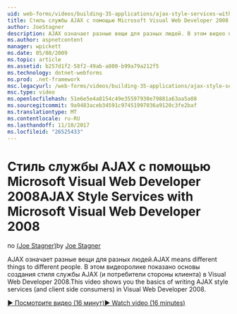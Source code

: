 ```yaml
---
uid: web-forms/videos/building-35-applications/ajax-style-services-with-microsoft-visual-web-developer-2008
title: Стиль службы AJAX с помощью Microsoft Visual Web Developer 2008 | Документы Microsoft
author: JoeStagner
description: AJAX означает разные вещи для разных людей. В этом видео показано основы создания стиля службы AJAX (и потребители стороны клиента) в Visual веб-разработках...
ms.author: aspnetcontent
manager: wpickett
ms.date: 05/08/2009
ms.topic: article
ms.assetid: b257d1f2-58f2-49ab-a800-b99a79a212f5
ms.technology: dotnet-webforms
ms.prod: .net-framework
msc.legacyurl: /web-forms/videos/building-35-applications/ajax-style-services-with-microsoft-visual-web-developer-2008
msc.type: video
ms.openlocfilehash: 51e6e5e4a8154c49e35597930e79881a63aa5a08
ms.sourcegitcommit: 9a9483aceb34591c97451997036a9120c3fe2baf
ms.translationtype: MT
ms.contentlocale: ru-RU
ms.lasthandoff: 11/10/2017
ms.locfileid: "26525433"
---
```

<a name="ajax-style-services-with-microsoft-visual-web-developer-2008"></a><span data-ttu-id="ba9ec-104">Стиль службы AJAX с помощью Microsoft Visual Web Developer 2008</span><span class="sxs-lookup"><span data-stu-id="ba9ec-104">AJAX Style Services with Microsoft Visual Web Developer 2008</span></span>
====================
<span data-ttu-id="ba9ec-105">по [(Joe Stagner)](https://github.com/JoeStagner)</span><span class="sxs-lookup"><span data-stu-id="ba9ec-105">by [Joe Stagner](https://github.com/JoeStagner)</span></span>

<span data-ttu-id="ba9ec-106">AJAX означает разные вещи для разных людей.</span><span class="sxs-lookup"><span data-stu-id="ba9ec-106">AJAX means different things to different people.</span></span> <span data-ttu-id="ba9ec-107">В этом видеоролике показано основы создания стиля службы AJAX (и потребители стороны клиента) в Visual Web Developer 2008.</span><span class="sxs-lookup"><span data-stu-id="ba9ec-107">This video shows you the basics of writing AJAX style services (and client side consumers) in Visual Web Developer 2008.</span></span>

[<span data-ttu-id="ba9ec-108">&#9654; Посмотрите видео (16 минут)</span><span class="sxs-lookup"><span data-stu-id="ba9ec-108">&#9654; Watch video (16 minutes)</span></span>](https://channel9.msdn.com/Blogs/ASP-NET-Site-Videos/ajax-style-services-with-microsoft-visual-web-developer-2008)
